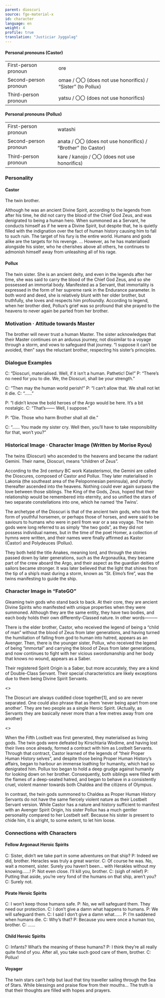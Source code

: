 ```yaml
---
parent: dioscuri
source: fgo-material-x
id: character
language: en
weight: 4
profile: true
translation: "Justiciar Jyggalag"
---
```


#### Personal pronouns (Castor)

<table>
  <tr><td>First-person pronoun</td><td>ore</td></tr>
  <tr><td>Second-person pronoun</td><td>omae / 〇〇 (does not use honorifics) / “Sister” (to Pollux)</td></tr>
  <tr><td>Third-person pronoun</td><td>yatsu / 〇〇 (does not use honorifics)</td></tr>
</table>

#### Personal pronouns (Pollux)

<table>
  <tr><td>First-person pronoun</td><td>watashi</td></tr>
  <tr><td>Second-person pronoun</td><td>anata / 〇〇 (does not use honorifics) / “Brother” (to Castor)</td></tr>
  <tr><td>Third-person pronoun</td><td>kare / kanojo / 〇〇 (does not use honorifics)</td></tr>
</table>

### Personality

#### Castor

The twin brother.

Although he was an ancient Divine Spirit, according to the legends from after his time, he did not carry the blood of the Chief God Zeus, and was denigrated to being a human hero. When summoned as a Servant, he conducts himself as if he were a Divine Spirit, but despite that, he is quietly filled with the indignation over the fact of human history causing him to fall to such ruin.
The target of his fury is the entire world. Humans and gods alike are the targets for his revenge.
… However, as he has materialised alongside his sister, who he cherishes above all others, he continues to admonish himself away from unleashing all of his rage.

#### Pollux

The twin sister.
She is an ancient deity, and even in the legends after her time, she was said to carry the blood of the Chief God Zeus, and so she possessed an immortal body. Manifested as a Servant, that immortality is expressed in the form of her supreme rank in the Endurance parameter.
In both word and deed, she is relatively blunt with her older brother, but truthfully, she loves and respects him profoundly. According to legend, when her brother died, Pollux’s grief was so profound that she prayed to the heavens to never again be parted from her brother.

### Motivation · Attitude towards Master

The brother will never trust a human Master.
The sister acknowledges that their Master continues on an arduous journey, not dissimilar to a voyage through a storm, and vows to safeguard that journey.
“I suppose it can’t be avoided, then” says the reluctant brother, respecting his sister’s principles.

### Dialogue Examples

C: “Dioscuri, materialised. Well, if it isn’t a human. Pathetic! Die!”
P: “There’s no need for you to die. We, the Dioscuri, shall be your strength.”

C: “Then may the human world perish!”
P: “I can’t allow that. We shall not let it die.
C: “……”

P: “I didn’t know the bold heroes of the Argo would be here. It’s a bit nostalgic.
C: “That’s─── Well, I suppose.”

P: “Die. Those who harm Brother shall all die.”

C: “…… You made my sister cry. Well then, you’ll have to take responsibility for that, won’t you?”

### Historical Image · Character Image (Written by Morise Ryou)

The twins (Dioscuri) who ascended to the heavens and became the radiant Gemini.
Their name, Dioscuri, means “children of Zeus”.

According to the 3rd century BC work Katasterismoi, the Gemini are called the Dioscures, composed of Castor and Pollux.
They later materialised in Lakonia (the southeast area of the Peloponnesian peninsula), and shortly thereafter ascended into the heavens.
Nothing could ever again surpass the love between those siblings.
The King of the Gods, Zeus, hoped that their relationship would be remembered into eternity, and so unified the stars of two separate constellations into one, which he named ‘the Twins’.

The archetype of the Dioscuri is that of the ancient twin gods, who took the form of youthful horsemen, or perhaps those of horses, and were said to be saviours to humans who were in peril from war or a sea voyage.
The twin gods were long referred to as simply “the two gods”, as they did not possess individual names, but in the time of the poet Homer, a collection of hymns were written, and their names were finally affirmed as Kastor (Castor) and Polydeuces (Pollux).

They both held the title Anakes, meaning lord, and through the stories passed down by later generations, such as the Argonautika, they became part of the crew aboard the Argo, and their aspect as the guardian deities of sailors became stronger.
It was later believed that the light that shines from the tip of a ship’s mast during a storm, known as “St. Elmo’s fire”, was the twins manifesting to guide the ship.

### Character Image in “FateGO”

Gleaming twin gods who stand back to back.
At their core, they are ancient Divine Spirits who manifested with unique properties when they were summoned.
Although they are the same entity, they have two bodies, and each body holds their own differently-Classed nature.
In other words———

There is the elder brother, Castor, who received the legend of being a “child of man” without the blood of Zeus from later generations, and having turned the humiliation of falling from god to human into hatred, appears as an Avenger.
Then, there is the younger sister, Pollux, who received the legend of being “immortal” and carrying the blood of Zeus from later generations, and now continues to fight with her vicious swordsmanship and her body that knows no wound, appears as a Saber.

Their registered Spirit Origin is a Saber, but more accurately, they are a kind of Double-Class Servant.
Their special characteristics are likely exceptions due to them being Divine Spirit Servants.

<>

The Dioscuri are always cuddled close together[1], and so are never separated. One could also phrase that as them ‘never being apart from one another’. They are two people as a single Heroic Spirit.
(Actually, as Servants they are basically never more than a few metres away from one another)

<>

When the Fifth Lostbelt was first generated, they materialised as living gods.
The twin gods were defeated by Kirschtaria Wodime, and having lost their lives once already, formed a contract with him as Lostbelt Servants.
Through that contract, Castor learned of the legends of “their Proper Human History selves”, and despite those being Proper Human History’s affairs, began to harbour an immense loathing for humanity, which had so denigrated him.
Pollux too began to hold a deep grudge against humanity for looking down on her brother.
Consequently, both siblings were filled with the flames of a deep-seated hatred, and began to behave in a consistently cruel, violent manner towards both Chaldea and the citizens of Olympus.

In contrast, the twin gods summoned to Chaldea as Proper Human History Servants do not have the same fiercely violent nature as their Lostbelt Servant version.
While Castor has a nature and history sufficient to manifest with an Avenger Spirit Origin, his sister Pollux has a much gentler personality compared to her Lostbelt self. Because his sister is present to chide him, it is alright, to some extent, to let him loose.

### Connections with Characters

#### Fellow Argonaut Heroic Spirits

C: Sister, didn’t we take part in some adventures on that ship?
P: Indeed we did, brother. Heracles was truly a great warrior.
C: Of course he was. No, wait a moment, sister. Surely you haven’t been… with Herakles without my knowing……!
P: Not even close. I’ll kill you, brother.
C: (sigh of relief)
P: Putting that aside, you’re very fond of the humans on that ship, aren’t you?
C: Surely not.

#### Pirate Heroic Spirits

C: I won’t keep those humans safe.
P: No, we will safeguard them. They need our protection.
C: I don’t give a damn what happens to humans.
P: We will safeguard them.
C: I said I don’t give a damn what……
P: I’m saddened when humans die.
C: Why’s that?
P: Because you were once a human too, brother.
C: ……

#### Child Heroic Spirits

C: Infants? What’s the meaning of these humans?
P: I think they’re all really quite fond of you. After all, you take such good care of them, brother.
C: Pollux!

#### Voyager

The twin stars can’t help but laud that tiny traveller sailing through the Sea of Stars.
While blessings and praise flow from their mouths…
The truth is that their thoughts are filled with hopes and prayers.
